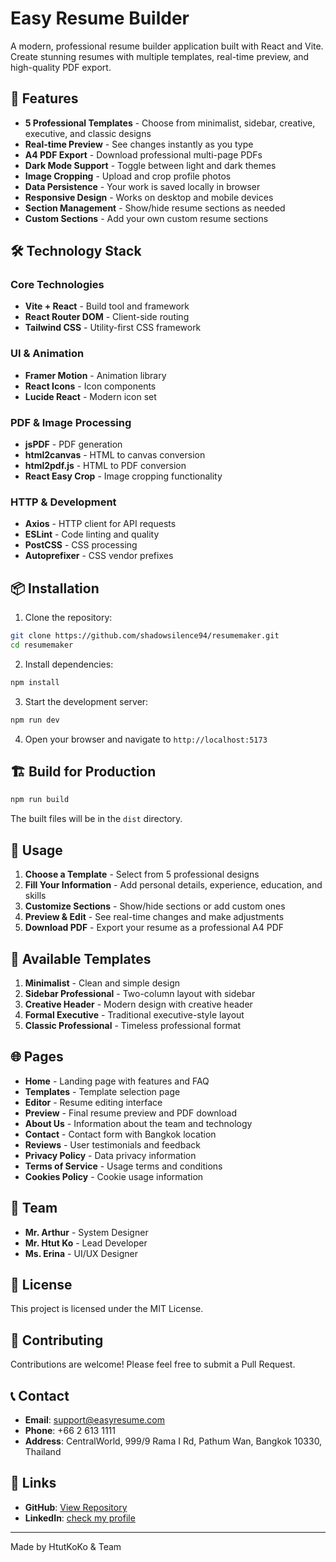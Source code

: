 # Easy Resume Builder

A modern, professional resume builder application built with React and Vite. Create stunning resumes with multiple templates, real-time preview, and high-quality PDF export.

## 🚀 Features

- **5 Professional Templates** - Choose from minimalist, sidebar, creative, executive, and classic designs
- **Real-time Preview** - See changes instantly as you type
- **A4 PDF Export** - Download professional multi-page PDFs
- **Dark Mode Support** - Toggle between light and dark themes
- **Image Cropping** - Upload and crop profile photos
- **Data Persistence** - Your work is saved locally in browser
- **Responsive Design** - Works on desktop and mobile devices
- **Section Management** - Show/hide resume sections as needed
- **Custom Sections** - Add your own custom resume sections

## 🛠️ Technology Stack

### Core Technologies
- **Vite + React** - Build tool and framework
- **React Router DOM** - Client-side routing
- **Tailwind CSS** - Utility-first CSS framework

### UI & Animation
- **Framer Motion** - Animation library
- **React Icons** - Icon components
- **Lucide React** - Modern icon set

### PDF & Image Processing
- **jsPDF** - PDF generation
- **html2canvas** - HTML to canvas conversion
- **html2pdf.js** - HTML to PDF conversion
- **React Easy Crop** - Image cropping functionality

### HTTP & Development
- **Axios** - HTTP client for API requests
- **ESLint** - Code linting and quality
- **PostCSS** - CSS processing
- **Autoprefixer** - CSS vendor prefixes

## 📦 Installation

1. Clone the repository:
```bash
git clone https://github.com/shadowsilence94/resumemaker.git
cd resumemaker
```

2. Install dependencies:
```bash
npm install
```

3. Start the development server:
```bash
npm run dev
```

4. Open your browser and navigate to `http://localhost:5173`

## 🏗️ Build for Production

```bash
npm run build
```

The built files will be in the `dist` directory.

## 📱 Usage

1. **Choose a Template** - Select from 5 professional designs
2. **Fill Your Information** - Add personal details, experience, education, and skills
3. **Customize Sections** - Show/hide sections or add custom ones
4. **Preview & Edit** - See real-time changes and make adjustments
5. **Download PDF** - Export your resume as a professional A4 PDF

## 🎨 Available Templates

1. **Minimalist** - Clean and simple design
2. **Sidebar Professional** - Two-column layout with sidebar
3. **Creative Header** - Modern design with creative header
4. **Formal Executive** - Traditional executive-style layout
5. **Classic Professional** - Timeless professional format

## 🌐 Pages

- **Home** - Landing page with features and FAQ
- **Templates** - Template selection page
- **Editor** - Resume editing interface
- **Preview** - Final resume preview and PDF download
- **About Us** - Information about the team and technology
- **Contact** - Contact form with Bangkok location
- **Reviews** - User testimonials and feedback
- **Privacy Policy** - Data privacy information
- **Terms of Service** - Usage terms and conditions
- **Cookies Policy** - Cookie usage information

## 👥 Team

- **Mr. Arthur** - System Designer
- **Mr. Htut Ko** - Lead Developer
- **Ms. Erina** - UI/UX Designer

## 📄 License

This project is licensed under the MIT License.

## 🤝 Contributing

Contributions are welcome! Please feel free to submit a Pull Request.

## 📞 Contact

- **Email**: support@easyresume.com
- **Phone**: +66 2 613 1111
- **Address**: CentralWorld, 999/9 Rama I Rd, Pathum Wan, Bangkok 10330, Thailand

## 🔗 Links

- **GitHub**: [View Repository](https://github.com/shadowsilence94)
- **LinkedIn**: [check my profile](https://www.linkedin.com/in/htut-ko-ko-805770202/)

---

Made by HtutKoKo & Team